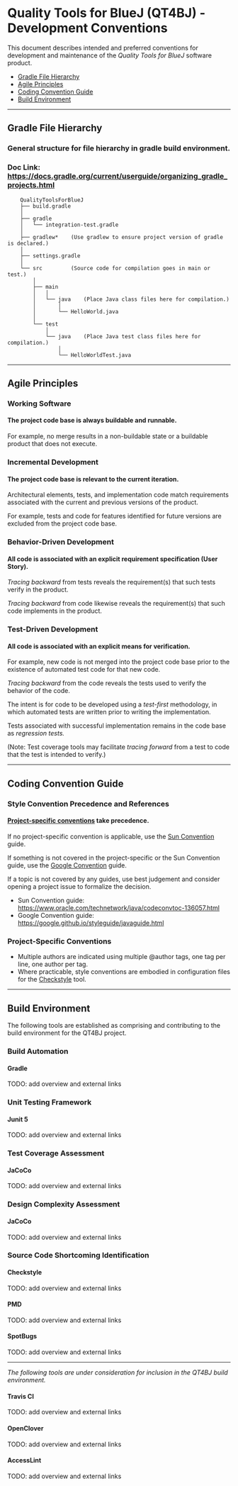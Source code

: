 # Quality Tools for BlueJ (QT4BJ) - Development Conventions

This document describes intended and preferred conventions
for development and maintenance of the _Quality Tools for BlueJ_ software product.
* [Gradle File Hierarchy](#Gradle-File-Hierarchy)
* [Agile Principles](#Agile-Principles)
* [Coding Convention Guide](#Coding-Convention-Guide)
* [Build Environment](#Build-Environment)

_____ 
## Gradle File Hierarchy 

### General structure for file hierarchy in gradle build environment.
### Doc Link: https://docs.gradle.org/current/userguide/organizing_gradle_projects.html

        QualityToolsForBlueJ
        ├── build.gradle
        │
        ├── gradle
        │   └── integration-test.gradle
        │
        ├── gradlew*    (Use gradlew to ensure project version of gradle is declared.)
        │
        ├── settings.gradle
        │
        └── src         (Source code for compilation goes in main or test.)
            │
            ├── main 
            │   │
            │   └── java    (Place Java class files here for compilation.)
            │       │
            │       └── HelloWorld.java
            │
            └── test
                │
                └── java    (Place Java test class files here for compilation.)  
                    │
                    └── HelloWorldTest.java
            
_____ 
## Agile Principles

### Working Software
#### The project code base is always buildable and runnable.

For example, no merge results in a non-buildable state or a buildable product that does not execute.

### Incremental Development
#### The project code base is relevant to the current iteration.

Architectural elements, tests, and implementation code match requirements associated with the current and previous versions of the product.

For example, tests and code for features identified for future versions are excluded from the project code base.
 
### Behavior-Driven Development
#### All code is associated with an explicit requirement specification (User Story).

_Tracing backward_ from tests reveals the requirement(s) that such tests verify in the product.

_Tracing backward_ from code likewise reveals the requirement(s) that such code implements in the product.

### Test-Driven Development
#### All code is associated with an explicit means for verification.

For example, new code is not merged into the project code base prior to the existence of automated test code for that new code.

_Tracing backward_ from the code reveals the tests used to verify the behavior of the code.

The intent is for code to be developed using a _test-first_ methodology,
in which automated tests are written prior to writing the implementation.

Tests associated with successful implementation remains in the code base as _regression tests._

(Note: Test coverage tools may facilitate _tracing forward_ from a test to code that the test is intended to verify.)

_____
## Coding Convention Guide

### Style Convention Precedence and References

#### [Project-specific conventions](/ConventionGuide.md#Project-Specific-Conventions) take precedence.

If no project-specific convention is applicable, use the [Sun Convention](https://www.oracle.com/technetwork/java/codeconvtoc-136057.html) guide.

If something is not covered in the project-specific or the Sun Convention guide, use the [Google Convention](https://google.github.io/styleguide/javaguide.html) guide.

If a topic is not covered by any guides, use best judgement and consider opening a project issue to formalize the decision.

- Sun Convention guide: https://www.oracle.com/technetwork/java/codeconvtoc-136057.html
- Google Convention guide: https://google.github.io/styleguide/javaguide.html


### Project-Specific Conventions

- Multiple authors are indicated using multiple @author tags, one tag per line, one author per tag.
- Where practicable, style conventions are embodied in configuration files for the [Checkstyle](https://checkstyle.sourceforge.io) tool.

_____
## Build Environment

The following tools are established as comprising and contributing to the build environment for the QT4BJ project.

### Build Automation
#### Gradle
TODO: add overview and external links

### Unit Testing Framework
#### Junit 5
TODO: add overview and external links

### Test Coverage Assessment
#### JaCoCo
TODO: add overview and external links

### Design Complexity Assessment
#### JaCoCo
TODO: add overview and external links
 
 
### Source Code Shortcoming Identification
#### Checkstyle
TODO: add overview and external links

#### PMD
TODO: add overview and external links

#### SpotBugs
TODO: add overview and external links

_____
_The following tools are under consideration for inclusion in the QT4BJ build environment._
#### Travis CI
TODO: add overview and external links
#### OpenClover
TODO: add overview and external links
#### AccessLint
TODO: add overview and external links
